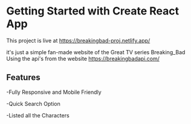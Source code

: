 # Getting Started with Create React App

This project is live at https://breakingbad-proj.netlify.app/

it's just a simple fan-made website of the Great TV series Breaking_Bad Using the api's from the website https://breakingbadapi.com/

## Features
  
  -Fully Responsive and Mobile Friendly
 
  -Quick Search Option
  
  -Listed all the Characters
  


